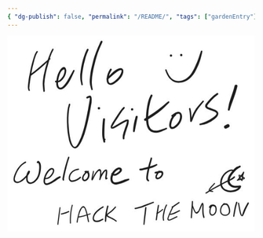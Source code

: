 ```yaml
---
{ "dg-publish": false, "permalink": "/README/", "tags": ["gardenEntry"], "dgPassFrontmatter": true, "noteIcon": "1" }
---
```


![Utilities/Images/Pasted image 20241028014706.jpeg](/img/user/Utilities/Images/Pasted%20image%2020241028014706.jpeg)
